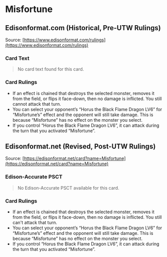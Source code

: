 # Misfortune

## Edisonformat.com (Historical, Pre-UTW Rulings)

Source: [https://www.edisonformat.com/rulings](https://www.edisonformat.com/rulings)

### Card Text

> No card text found for this card.

### Card Rulings

*   If an effect is chained that destroys the selected monster, removes it from the field, or flips it face-down, then no damage is inflicted. You still cannot attack that turn.
*   You can select your opponent’s “Horus the Black Flame Dragon LV6” for “Misfortune’s” effect and the opponent will still take damage. This is because “Misfortune” has no effect on the monster you select.
*   If you control “Horus the Black Flame Dragon LV6”, it can attack during the turn that you activated “Misfortune”.

## Edisonformat.net (Revised, Post-UTW Rulings)

Source: [https://edisonformat.net/card?name=Misfortune](https://edisonformat.net/card?name=Misfortune)

### Edison-Accurate PSCT

> No Edison-Accurate PSCT available for this card.

### Card Rulings

*   If an effect is chained that destroys the selected monster, removes it from the field, or flips it face-down, then no damage is inflicted. You still can't attack that turn.
*   You can select your opponent’s “Horus the Black Flame Dragon LV6” for “Misfortune’s” effect and the opponent will still take damage. This is because “Misfortune” has no effect on the monster you select.
*   If you control “Horus the Black Flame Dragon LV6”, it can attack during the turn that you activated “Misfortune”.
            